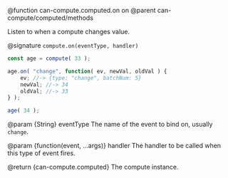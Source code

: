 @function can-compute.computed.on on
@parent can-compute/computed/methods

Listen to when a compute changes value.

@signature `compute.on(eventType, handler)`

```js
const age = compute( 33 );

age.on( "change", function( ev, newVal, oldVal ) {
	ev; //-> {type: "change", batchNum: 5}
	newVal; //-> 34
	oldVal; //-> 33
} );

age( 34 );
```

@param {String} eventType The name of the event to bind on, usually `change`.

@param {function(event, ...args)} handler The handler to be called when this type of event fires.

@return {can-compute.computed} The compute instance.
